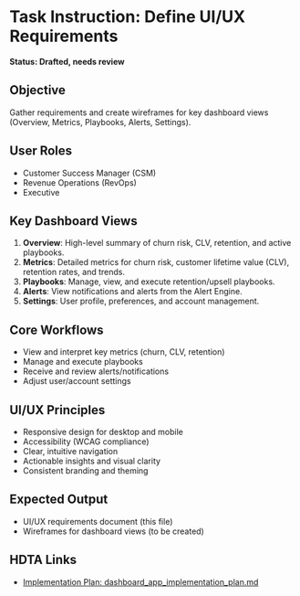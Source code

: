 # Task Instruction: Define UI/UX Requirements

**Status: Drafted, needs review**

## Objective
Gather requirements and create wireframes for key dashboard views (Overview, Metrics, Playbooks, Alerts, Settings).

## User Roles
- Customer Success Manager (CSM)
- Revenue Operations (RevOps)
- Executive

## Key Dashboard Views
1. **Overview**: High-level summary of churn risk, CLV, retention, and active playbooks.
2. **Metrics**: Detailed metrics for churn risk, customer lifetime value (CLV), retention rates, and trends.
3. **Playbooks**: Manage, view, and execute retention/upsell playbooks.
4. **Alerts**: View notifications and alerts from the Alert Engine.
5. **Settings**: User profile, preferences, and account management.

## Core Workflows
- View and interpret key metrics (churn, CLV, retention)
- Manage and execute playbooks
- Receive and review alerts/notifications
- Adjust user/account settings

## UI/UX Principles
- Responsive design for desktop and mobile
- Accessibility (WCAG compliance)
- Clear, intuitive navigation
- Actionable insights and visual clarity
- Consistent branding and theming

## Expected Output
- UI/UX requirements document (this file)
- Wireframes for dashboard views (to be created)

## HDTA Links
- [Implementation Plan: dashboard_app_implementation_plan.md](dashboard_app_implementation_plan.md)
